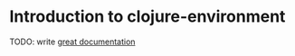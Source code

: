 # Introduction to clojure-environment

TODO: write [great documentation](http://jacobian.org/writing/what-to-write/)
